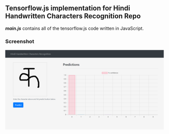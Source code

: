 ## Tensorflow.js implementation for Hindi Handwritten Characters Recognition Repo

***main.js*** contains all of the tensorflow.js code written in JavaScript.

### Screenshot
![enter image description here](https://raw.githubusercontent.com/satishp962/tfjs-hindi-handwritten-characters-recognition/master/screenshot.PNG)

